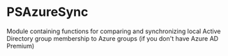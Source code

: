 # PSAzureSync
Module containing functions for comparing and synchronizing local Active Directory group membership to Azure groups (if you don't have Azure AD Premium)
